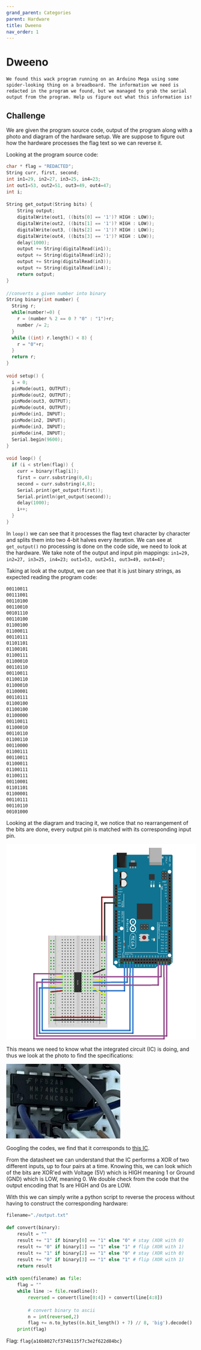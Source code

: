 ```yaml
---
grand_parent: Categories
parent: Hardware
title: Dweeno
nav_order: 1
---
```


# Dweeno

```
We found this wack program running on an Arduino Mega using some spider-looking thing on a breadboard. The information we need is redacted in the program we found, but we managed to grab the serial output from the program. Help us figure out what this information is! 
```

## Challenge

We are given the program source code, output of the program along with a photo and diagram of the hardware setup. We are suppose to figure out how the hardware processes the flag text so we can reverse it.

Looking at the program source code:

```c
char * flag = "REDACTED";
String curr, first, second;
int in1=29, in2=27, in3=25, in4=23;
int out1=53, out2=51, out3=49, out4=47;
int i;

String get_output(String bits) {
    String output;
    digitalWrite(out1, ((bits[0] == '1')? HIGH : LOW));
    digitalWrite(out2, ((bits[1] == '1')? HIGH : LOW));
    digitalWrite(out3, ((bits[2] == '1')? HIGH : LOW));
    digitalWrite(out4, ((bits[3] == '1')? HIGH : LOW));
    delay(1000);
    output += String(digitalRead(in1));
    output += String(digitalRead(in2));
    output += String(digitalRead(in3));
    output += String(digitalRead(in4));
    return output;
}

//converts a given number into binary
String binary(int number) {
  String r;
  while(number!=0) {
    r = (number % 2 == 0 ? "0" : "1")+r; 
    number /= 2;
  }
  while ((int) r.length() < 8) {
    r = "0"+r;
  }
  return r;
}

void setup() {
  i = 0;
  pinMode(out1, OUTPUT);
  pinMode(out2, OUTPUT);
  pinMode(out3, OUTPUT);
  pinMode(out4, OUTPUT);
  pinMode(in1, INPUT);
  pinMode(in2, INPUT);
  pinMode(in3, INPUT);
  pinMode(in4, INPUT);
  Serial.begin(9600);
}

void loop() {
  if (i < strlen(flag)) {
    curr = binary(flag[i]);
    first = curr.substring(0,4);
    second = curr.substring(4,8);
    Serial.print(get_output(first));
    Serial.println(get_output(second));
    delay(1000);
    i++;
  }
}

```

In `loop()` we can see that it processes the flag text character by character and splits them into two 4-bit halves every iteration. We can see at `get_output()` no processing is done on the code side, we need to look at the hardware. We take note of the output and input pin mappings: `in1=29, in2=27, in3=25, in4=23; out1=53, out2=51, out3=49, out4=47;`

Taking at look at the output, we can see that it is just binary strings, as expected reading the program code:

```
00110011
00111001
00110100
00110010
00101110
00110100
01100100
01100011
00110111
01101101
01100101
01100111
01100010
00110110
00110011
01100110
01100010
01100001
00110111
01100100
01100100
01100000
00110011
01100010
00110110
01100110
00110000
01100111
00110011
01100011
01100111
01100111
00110001
01101101
01100001
00110111
00110110
00101000
```

Looking at the diagram and tracing it, we notice that no rearrangement of the bits are done, every output pin is matched with its corresponding input pin.

<img src="images/dweeno-1.png">

This means we need to know what the integrated circuit (IC) is doing, and thus we look at the photo to find the specifications:

<img src="images/dweeno-2.png">

Googling the codes, we find that it corresponds to [this IC](https://www.digchip.com/datasheets/parts/datasheet/311/MC74HC86N-pdf.php).

From the datasheet we can understand that the IC performs a XOR of two different inputs, up to four pairs at a time. Knowing this, we can look which of the bits are XOR'ed with Voltage (5V) which is HIGH meaning 1 or Ground (GND) which is LOW, meaning 0. We double check from the code that the output encoding that 1s are HIGH and 0s are LOW.

With this we can simply write a python script to reverse the process without having to construct the corresponding hardware:

```py
filename="./output.txt"

def convert(binary):
    result = ""
    result += "1" if binary[0] == "1" else "0" # stay (XOR with 0)
    result += "0" if binary[1] == "1" else "1" # flip (XOR with 1)
    result += "1" if binary[2] == "1" else "0" # stay (XOR with 0)
    result += "0" if binary[3] == "1" else "1" # flip (XOR with 1)
    return result

with open(filename) as file:
    flag = ""
    while line := file.readline():
        reversed = convert(line[0:4]) + convert(line[4:8])
        
        # convert binary to ascii
        n = int(reversed,2)
        flag += n.to_bytes((n.bit_length() + 7) // 8, 'big').decode()
    print(flag)
```

Flag: `flag{a16b8027cf374b115f7c3e2f622d84bc}`
